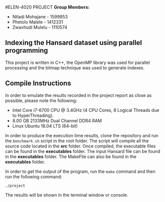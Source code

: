 #ELEN-4020 PROJECT
**Group Members:**
- Ntladi Mohajane - 1599953
- Phetolo Malele - 1412331
- Zwavhudi Mulelu - 1110574


## Indexing the Hansard dataset using parallel programming 
This project is written in C++, the OpenMP library was used for parallel processing and the bitmap technique was used to generate indexes.

## Compile Instructions
In order to emulate the results recorded in the project report as close as possible, please note the following:

* Intel Core i7-6700 CPU @ 3.4GHz (4 CPU Cores, 8 Logical Threads due to HyperThreading).
* 8.00 GB 2133MHz Dual Channel DDR4 RAM
* Linux Ubuntu 18.04 LTS (64-bit)
 

In order to produce the execution time results, clone the repository and run the `benchmark.sh` script in the root folder.
The script will compile all the source code located in the **src** folder.
Once compiled, the executable files can be found in the **executables** folder.
The input Hansard file can be found in the **executables** folder.
The MakeFile can also be found in the **executables** folder.

In order to get the output of the program, run the `make` command and then run the following command:


`./project`

The results will be shown in the terminal window or console.

 
